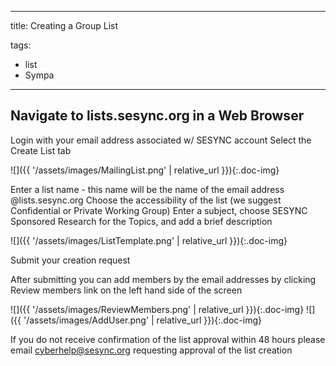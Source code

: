 ---
title: Creating a Group List

tags:
  - list
  - Sympa
  ---

## Navigate to lists.sesync.org in a Web Browser

Login with your email address associated w/ SESYNC account
Select the Create List tab

![]({{ '/assets/images/MailingList.png' | relative_url }}){:.doc-img}

Enter a list name - this name will be the name of the email address @lists.sesync.org
Choose the accessibility of the list (we suggest Confidential or Private Working Group)
Enter a subject, choose SESYNC Sponsored Research for the Topics, and add a brief description

![]({{ '/assets/images/ListTemplate.png' | relative_url }}){:.doc-img}

Submit your creation request


After submitting you can add members by the email addresses by clicking Review members link on the left hand side of the screen

![]({{ '/assets/images/ReviewMembers.png' | relative_url }}){:.doc-img} ![]({{ '/assets/images/AddUser.png' | relative_url }}){:.doc-img}

If you do not receive confirmation of the list approval within 48 hours please email cyberhelp@sesync.org requesting approval of the list creation
